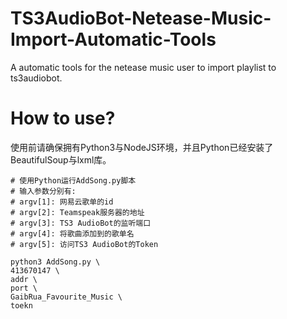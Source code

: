 # TS3AudioBot-Netease-Music-Import-Automatic-Tools
A automatic tools for the netease music user to import playlist to ts3audiobot.

# How to use?
使用前请确保拥有Python3与NodeJS环境，并且Python已经安装了BeautifulSoup与lxml库。

```Shell
# 使用Python运行AddSong.py脚本
# 输入参数分别有:
# argv[1]: 网易云歌单的id
# argv[2]: Teamspeak服务器的地址
# argv[3]: TS3 AudioBot的监听端口
# argv[4]: 将歌曲添加到的歌单名
# argv[5]: 访问TS3 AudioBot的Token

python3 AddSong.py \
413670147 \
addr \
port \
GaibRua_Favourite_Music \
toekn
```

